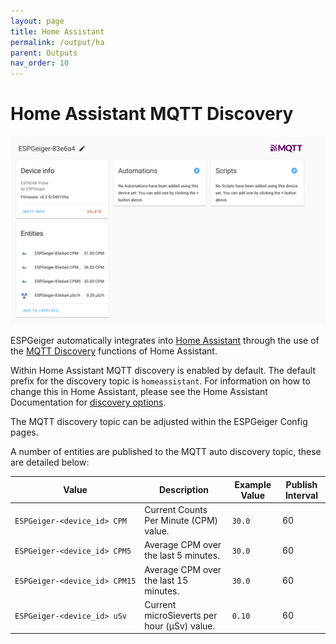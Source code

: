 ```yaml
---
layout: page
title: Home Assistant
permalink: /output/ha
parent: Outputs
nav_order: 10
---
```


# Home Assistant MQTT Discovery

![Img](../img/ESPGeiger-Homeassistant.png)

ESPGeiger automatically integrates into [Home Assistant](https://www.home-assistant.io/) through the use of the [MQTT Discovery](https://www.home-assistant.io/integrations/mqtt/#mqtt-discovery) functions of Home Assistant.

Within Home Assistant MQTT discovery is enabled by default. The default prefix for the discovery topic is `homeassistant`. For information on how to change this in Home Assistant, please see the Home Assistant Documentation for [discovery options](https://www.home-assistant.io/integrations/mqtt/#discovery-options).

The MQTT discovery topic can be adjusted within the ESPGeiger Config pages.

A number of entities are published to the MQTT auto discovery topic, these are detailed below:

| Value | Description |  Example Value | Publish Interval |
|---|---|---|---|
`ESPGeiger‑<device_id> CPM` | Current Counts Per Minute (CPM) value. | `30.0` | 60
`ESPGeiger‑<device_id> CPM5` | Average CPM over the last 5 minutes. | `30.0` | 60
`ESPGeiger‑<device_id> CPM15` | Average CPM over the last 15 minutes. | `30.0` | 60
`ESPGeiger‑<device_id> uSv` | Current microSieverts per hour (μSv) value. | `0.10` | 60